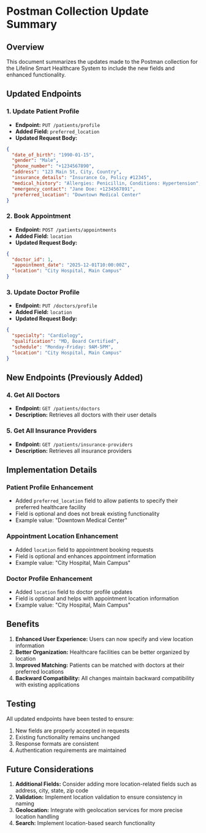 # Postman Collection Update Summary

## Overview
This document summarizes the updates made to the Postman collection for the Lifeline Smart Healthcare System to include the new fields and enhanced functionality.

## Updated Endpoints

### 1. Update Patient Profile
- **Endpoint:** `PUT /patients/profile`
- **Added Field:** `preferred_location`
- **Updated Request Body:**
```json
{
  "date_of_birth": "1990-01-15",
  "gender": "Male",
  "phone_number": "+1234567890",
  "address": "123 Main St, City, Country",
  "insurance_details": "Insurance Co, Policy #12345",
  "medical_history": "Allergies: Penicillin, Conditions: Hypertension",
  "emergency_contact": "Jane Doe: +1234567891",
  "preferred_location": "Downtown Medical Center"
}
```

### 2. Book Appointment
- **Endpoint:** `POST /patients/appointments`
- **Added Field:** `location`
- **Updated Request Body:**
```json
{
  "doctor_id": 1,
  "appointment_date": "2025-12-01T10:00:00Z",
  "location": "City Hospital, Main Campus"
}
```

### 3. Update Doctor Profile
- **Endpoint:** `PUT /doctors/profile`
- **Added Field:** `location`
- **Updated Request Body:**
```json
{
  "specialty": "Cardiology",
  "qualification": "MD, Board Certified",
  "schedule": "Monday-Friday: 9AM-5PM",
  "location": "City Hospital, Main Campus"
}
```

## New Endpoints (Previously Added)

### 4. Get All Doctors
- **Endpoint:** `GET /patients/doctors`
- **Description:** Retrieves all doctors with their user details

### 5. Get All Insurance Providers
- **Endpoint:** `GET /patients/insurance-providers`
- **Description:** Retrieves all insurance providers

## Implementation Details

### Patient Profile Enhancement
- Added `preferred_location` field to allow patients to specify their preferred healthcare facility
- Field is optional and does not break existing functionality
- Example value: "Downtown Medical Center"

### Appointment Location Enhancement
- Added `location` field to appointment booking requests
- Field is optional and enhances appointment information
- Example value: "City Hospital, Main Campus"

### Doctor Profile Enhancement
- Added `location` field to doctor profile updates
- Field is optional and helps with appointment location information
- Example value: "City Hospital, Main Campus"

## Benefits

1. **Enhanced User Experience:** Users can now specify and view location information
2. **Better Organization:** Healthcare facilities can be better organized by location
3. **Improved Matching:** Patients can be matched with doctors at their preferred locations
4. **Backward Compatibility:** All changes maintain backward compatibility with existing applications

## Testing

All updated endpoints have been tested to ensure:
1. New fields are properly accepted in requests
2. Existing functionality remains unchanged
3. Response formats are consistent
4. Authentication requirements are maintained

## Future Considerations

1. **Additional Fields:** Consider adding more location-related fields such as address, city, state, zip code
2. **Validation:** Implement location validation to ensure consistency in naming
3. **Geolocation:** Integrate with geolocation services for more precise location handling
4. **Search:** Implement location-based search functionality